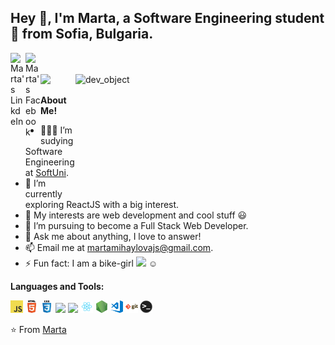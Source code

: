 <!--
**martamihaylova/martamihaylova** is a ✨ _special_ ✨ repository because its `README.md` (this file) appears on your GitHub profile.
-->

<h2 title="hehehe"> Hey 👋, I'm Marta, a Software Engineering student 🚀 from Sofia, Bulgaria.</h2>

<a href="https://github.com/martamihaylova">
  <img align="left" alt="Marta's LinkdeIn" width="24px" src="https://cdn.jsdelivr.net/npm/simple-icons@v3/icons/linkedin.svg" />
</a>
<a href="https://www.facebook.com/marta.mihaylova.5/">
  <img align="left" alt="Marta's Facebook" width="24px" src="https://cdn.jsdelivr.net/npm/simple-icons@v3/icons/facebook.svg" />
</a>
<br><br />
<!-- <br> -->
<img src="https://komarev.com/ghpvc/?username=martamihaylova&color=blueviolet">
<!-- <br /> -->
<img src="https://github.com/JoykishanSharma/JoykishanSharma/blob/master/dev_object.png" alt="dev_object" align="right" width="400" height="200" />

**About Me!**

- 👨🏽‍💻 I’m sudying Software Engineering at [SoftUni](https://softuni.bg/).
- 🌱 I’m currently exploring ReactJS with a big interest. 
- 🤔 My interests are web development and cool stuff :smiley:
- 💼 I’m pursuing to become a Full Stack Web Developer.
- 💬 Ask me about anything, I love to answer!
- 📫 Email me at [martamihaylovajs@gmail.com](mailto:martamihaylovajs@gmail.com).
- ⚡ Fun fact: I am a bike-girl <img height="25" src="https://user-images.githubusercontent.com/69864334/119053722-2381a580-b9cf-11eb-9bb5-b79122cba048.png"> :relaxed:

<!-- ![image](https://user-images.githubusercontent.com/69864334/119053722-2381a580-b9cf-11eb-9bb5-b79122cba048.png) -->



**Languages and Tools:**  

<!-- <img src="https://github-readme-stats.vercel.app/api?username=martamihaylova&show_icons=true&hide_border=true&count_private=true&theme=shades-of-purple&icon_color=fad000" alt="Marta's GitHub Stats" align="right" width="380" height="190"> -->

<code><img height="20" src="https://raw.githubusercontent.com/github/explore/80688e429a7d4ef2fca1e82350fe8e3517d3494d/topics/javascript/javascript.png"></code>
<code><a href = "https://developer.mozilla.org/en-US/docs/Web/Guide/HTML/HTML5"><img height="20" src="https://raw.githubusercontent.com/github/explore/80688e429a7d4ef2fca1e82350fe8e3517d3494d/topics/html/html.png"></a></code>
<code><a href = "https://developer.mozilla.org/en-US/docs/Archive/CSS3"><img height="20" src="https://raw.githubusercontent.com/github/explore/80688e429a7d4ef2fca1e82350fe8e3517d3494d/topics/css/css.png"></a></code>
<code><img height="20" src="https://ih1.redbubble.net/image.438908244.6144/st,small,507x507-pad,600x600,f8f8f8.u2.jpg"></code>
<code><img height="20" src="https://i.pinimg.com/originals/24/a6/63/24a663052e771d440fa6555894a93595.jpg"></code>
<code><img height="20" src="https://raw.githubusercontent.com/github/explore/80688e429a7d4ef2fca1e82350fe8e3517d3494d/topics/react/react.png"></code>
<code><img height="20" src="https://raw.githubusercontent.com/github/explore/80688e429a7d4ef2fca1e82350fe8e3517d3494d/topics/nodejs/nodejs.png"></code>
<code><img height="20" src="https://raw.githubusercontent.com/github/explore/80688e429a7d4ef2fca1e82350fe8e3517d3494d/topics/visual-studio-code/visual-studio-code.png"></code>
<code><img height="20" src="https://raw.githubusercontent.com/github/explore/80688e429a7d4ef2fca1e82350fe8e3517d3494d/topics/git/git.png"></code>
<code><img height="20" src="https://raw.githubusercontent.com/github/explore/80688e429a7d4ef2fca1e82350fe8e3517d3494d/topics/terminal/terminal.png"></code>

⭐️ From [Marta](https://github.com/martamihaylova)
